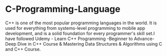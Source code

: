 # C-Programming-Language
C++ is one of the most popular programming languages in the world. It is used for everything from systems-level programming to mobile app development, and is a solid foundation for every programmer's skill set.I have followed Udemy - Learn C++ Programming -Beginner to Advance- Deep Dive in C++ Course &amp; Mastering Data Structures &amp; Algorithms using C and C++ Course.
